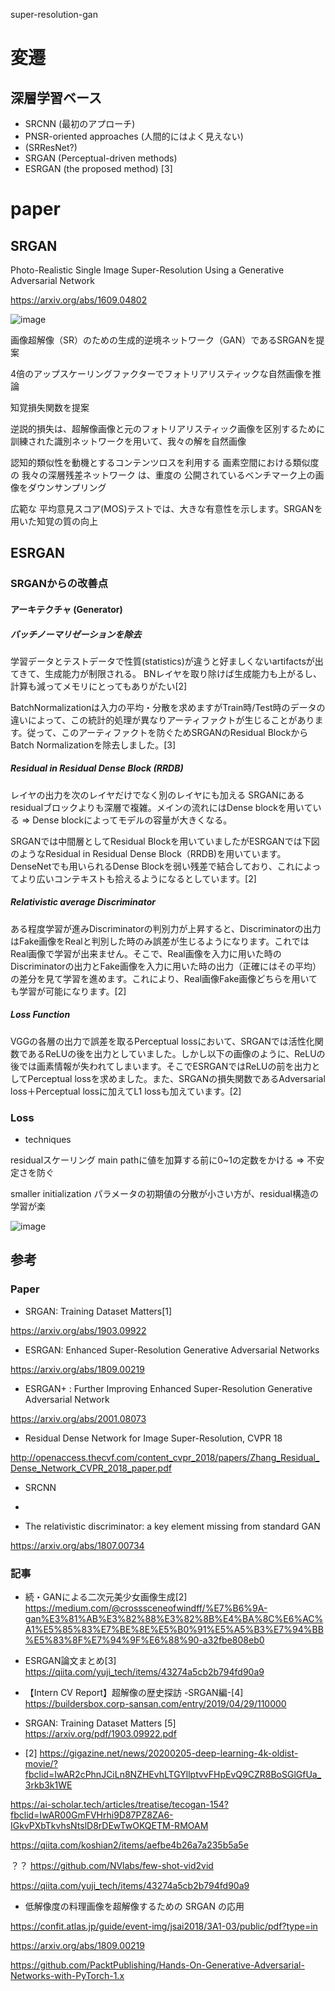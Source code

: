 super-resolution-gan

# 変遷
## 深層学習ベース

- SRCNN (最初のアプローチ)
- PNSR-oriented approaches (人間的にはよく見えない)
- (SRResNet?)
- SRGAN (Perceptual-driven methods)
- ESRGAN (the proposed method)
[3]

# paper

## SRGAN

Photo-Realistic Single Image Super-Resolution Using a Generative Adversarial Network

https://arxiv.org/abs/1609.04802

![image](https://user-images.githubusercontent.com/34574033/77926617-48095280-72e1-11ea-9314-73e8cd6edebf.png)

画像超解像（SR）のための生成的逆境ネットワーク（GAN）であるSRGANを提案

4倍のアップスケーリングファクターでフォトリアリスティックな自然画像を推論

知覚損失関数を提案

逆説的損失は、超解像画像と元のフォトリアリスティック画像を区別するために訓練された識別ネットワークを用いて、我々の解を自然画像

認知的類似性を動機とするコンテンツロスを利用する 画素空間における類似度の 我々の深層残差ネットワーク は、重度の 公開されているベンチマーク上の画像をダウンサンプリング

広範な
平均意見スコア(MOS)テストでは、大きな有意性を示します。SRGANを用いた知覚の質の向上

## ESRGAN

### SRGANからの改善点

#### アーキテクチャ (Generator)

##### バッチノーマリゼーションを除去

学習データとテストデータで性質(statistics)が違うと好ましくないartifactsが出てきて、生成能力が制限される。
BNレイヤを取り除けば生成能力も上がるし、計算も減ってメモリにとってもありがたい[2]

BatchNormalizationは入力の平均・分散を求めますがTrain時/Test時のデータの違いによって、この統計的処理が異なりアーティファクトが生じることがあります。従って、このアーティファクトを防ぐためSRGANのResidual BlockからBatch Normalizationを除去しました。[3]


##### Residual in Residual Dense Block (RRDB)
レイヤの出力を次のレイヤだけでなく別のレイヤにも加える
SRGANにあるresidualブロックよりも深層で複雑。メインの流れにはDense blockを用いている
=> Dense blockによってモデルの容量が大きくなる。

SRGANでは中間層としてResidual Blockを用いていましたがESRGANでは下図のようなResidual in Residual Dense Block（RRDB)を用いています。DenseNetでも用いられるDense Blockを弱い残差で結合しており、これによってより広いコンテキストも拾えるようになるとしています。[2]

##### Relativistic average Discriminator

ある程度学習が進みDiscriminatorの判別力が上昇すると、Discriminatorの出力はFake画像をRealと判別した時のみ誤差が生じるようになります。これではReal画像で学習が出来ません。そこで、Real画像を入力に用いた時のDiscriminatorの出力とFake画像を入力に用いた時の出力（正確にはその平均）の差分を見て学習を進めます。これにより、Real画像Fake画像どちらを用いても学習が可能になります。[2]

##### Loss Function
VGGの各層の出力で誤差を取るPerceptual lossにおいて、SRGANでは活性化関数であるReLUの後を出力としていました。しかし以下の画像のように、ReLUの後では画素情報が失われてしまいます。そこでESRGANではReLUの前を出力としてPerceptual lossを求めました。また、SRGANの損失関数であるAdversarial loss＋Perceptual lossに加えてL1 lossも加えています。[2]


### Loss




- techniques

residualスケーリング
main pathに値を加算する前に0~1の定数をかける
=> 不安定さを防ぐ

smaller initialization
パラメータの初期値の分散が小さい方が、residual構造の学習が楽
  

![image](https://user-images.githubusercontent.com/34574033/77927764-8e12e600-72e2-11ea-9d16-56ce2be17e67.png)


## 参考

### Paper
- SRGAN: Training Dataset Matters[1]

https://arxiv.org/abs/1903.09922

- ESRGAN: Enhanced Super-Resolution Generative Adversarial Networks

https://arxiv.org/abs/1809.00219

- ESRGAN+ : Further Improving Enhanced Super-Resolution Generative Adversarial Network

https://arxiv.org/abs/2001.08073

- Residual Dense Network for Image Super-Resolution, CVPR 18

http://openaccess.thecvf.com/content_cvpr_2018/papers/Zhang_Residual_Dense_Network_CVPR_2018_paper.pdf

- SRCNN

- 

- The relativistic discriminator: a key element missing from standard GAN

https://arxiv.org/abs/1807.00734




### 記事
- 続・GANによる二次元美少女画像生成[2]
https://medium.com/@crosssceneofwindff/%E7%B6%9A-gan%E3%81%AB%E3%82%88%E3%82%8B%E4%BA%8C%E6%AC%A1%E5%85%83%E7%BE%8E%E5%B0%91%E5%A5%B3%E7%94%BB%E5%83%8F%E7%94%9F%E6%88%90-a32fbe808eb0

- ESRGAN論文まとめ[3]
https://qiita.com/yuji_tech/items/43274a5cb2b794fd90a9

- 【Intern CV Report】超解像の歴史探訪 -SRGAN編-[4]
https://buildersbox.corp-sansan.com/entry/2019/04/29/110000

- SRGAN: Training Dataset Matters [5]
https://arxiv.org/pdf/1903.09922.pdf




- [2]
https://gigazine.net/news/20200205-deep-learning-4k-oldist-movie/?fbclid=IwAR2cPhnJCiLn8NZHEvhLTGYllptvvFHpEvQ9CZR8BoSGlGfUa_3rkb3k1WE




https://ai-scholar.tech/articles/treatise/tecogan-154?fbclid=IwAR00GmFVHrhi9D87PZ8ZA6-IGkvPXbTkvhsNtslD8rDEwTwOKQETM-RMOAM


https://qiita.com/koshian2/items/aefbe4b26a7a235b5a5e


？？
https://github.com/NVlabs/few-shot-vid2vid




https://qiita.com/yuji_tech/items/43274a5cb2b794fd90a9

- 低解像度の料理画像を超解像するための SRGAN の応用

https://confit.atlas.jp/guide/event-img/jsai2018/3A1-03/public/pdf?type=in

https://arxiv.org/abs/1809.00219



https://github.com/PacktPublishing/Hands-On-Generative-Adversarial-Networks-with-PyTorch-1.x


